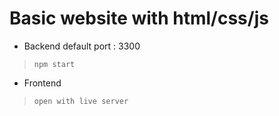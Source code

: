 # Basic website with html/css/js
- Backend default port : 3300
> ```npm start```
- Frontend
> ```open with live server```